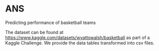 # ANS
Predicting performance of basketball teams

The dataset can be found at https://www.kaggle.com/datasets/wyattowalsh/basketball as part of a Kaggle Challenge. We provide the data tables transformed into csv files.
